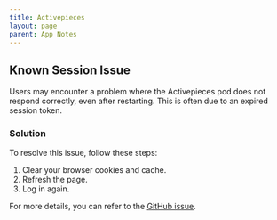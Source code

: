 ```yaml
---
title: Activepieces
layout: page
parent: App Notes
---
```


## Known Session Issue

Users may encounter a problem where the Activepieces pod does not respond correctly, even after restarting. This is often due to an expired session token.

### Solution

To resolve this issue, follow these steps:

1. Clear your browser cookies and cache.
2. Refresh the page.
3. Log in again.

For more details, you can refer to the [GitHub issue](https://github.com/activepieces/activepieces/issues/6022).
